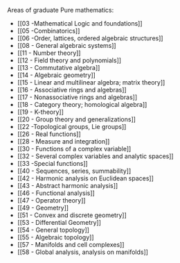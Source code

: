 ---
---


Areas of graduate Pure mathematics:

- [[03 -Mathematical Logic and foundations]]
- [[05 -Combinatorics]]
- [[06 -Order, lattices, ordered algebraic structures]]
- [[08 - General algebraic systems]]
- [[11 - Number theory]]
- [[12 - Field theory and polynomials]]
- [[13 - Commutative algebra]]
- [[14 - Algebraic geometry]]
- [[15 - Linear and multilinear algebra; matrix theory]]
- [[16 - Associative rings and algebras]]
- [[17 - Nonassociative rings and algebras]]
- [[18 - Category theory; homological algebra]]
- [[19 - K-theory]]
- [[20 - Group theory and generalizations]]
- [[22 -Topological groups, Lie groups]]
- [[26 - Real functions]]
- [[28 - Measure and integration]]
- [[30 - Functions of a complex variable]]
- [[32 - Several complex variables and analytic spaces]]
- [[33 -Special functions]]
- [[40 - Sequences, series, summability]]
- [[42 - Harmonic analysis on Euclidean spaces]]
- [[43 - Abstract harmonic analysis]]
- [[46 - Functional analysis]]
- [[47 - Operator theory]]
- [[49 - Geometry]]
- [[51 - Convex and discrete geometry]]
- [[53 - Differential Geometry]]
- [[54 - General topology]]
- [[55 - Algebraic topology]]
- [[57 - Manifolds and cell complexes]]
- [[58 - Global analysis, analysis on manifolds]]

